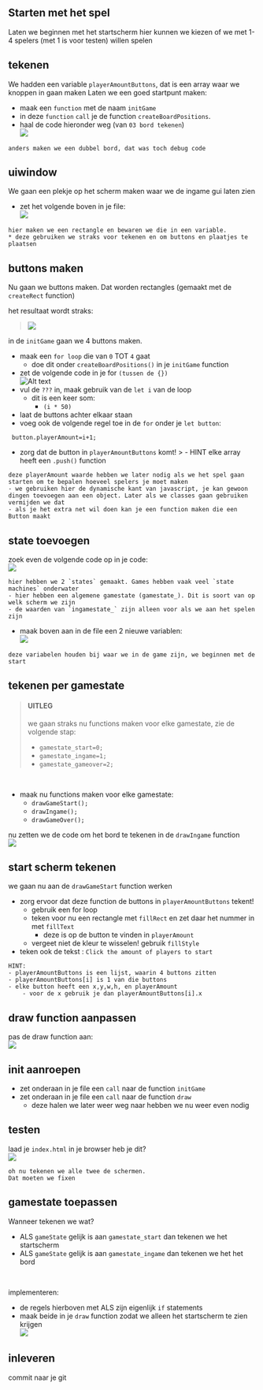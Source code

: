 ## Starten met het spel


Laten we beginnen met het startscherm
hier kunnen we kiezen of we met 1-4 spelers (met 1 is voor testen) willen spelen

## tekenen

We hadden een variable `playerAmountButtons`, dat is een array waar we knoppen in gaan maken
Laten we een goed startpunt maken:

- maak een `function` met de naam `initGame`
- in deze `function` `call` je de function `createBoardPositions`.
- haal de code hieronder weg (van `03 bord tekenen`)
</br>![](img/testdraw.PNG)

```
anders maken we een dubbel bord, dat was toch debug code
```

## uiwindow

We gaan een plekje op het scherm maken waar we de ingame gui laten zien

- zet het volgende boven in je file:
</br>![](img/uiwindow.PNG)

```
hier maken we een rectangle en bewaren we die in een variable.
* deze gebruiken we straks voor tekenen en om buttons en plaatjes te plaatsen
```

## buttons maken

Nu gaan we buttons maken. Dat worden rectangles (gemaakt met de `createRect` function)

het resultaat wordt straks:
> ![](img/buttonsresult.png)


in de `initGame` gaan we 4 buttons maken.
- maak een `for loop` die van `0` TOT `4` gaat
     - doe dit onder `createBoardPositions()` in je `initGame` function 
- zet de volgende code in je for `(tussen de {})`
   </br>![Alt text](img/buttonsmaken.PNG)
- vul de `???` in, maak gebruik van de `let i` van de loop
   - dit is een keer som:
      - `(i * 50)`
- laat de buttons achter elkaar staan
- voeg ook de volgende regel toe in de `for` onder je `let button`:
```
 button.playerAmount=i+1;
```
- zorg dat de button in `playerAmountButtons` komt!
       > - HINT elke array heeft een `.push()` function


```
deze playerAmount waarde hebben we later nodig als we het spel gaan starten om te bepalen hoeveel spelers je moet maken
- we gebruiken hier de dynamische kant van javascript, je kan gewoon dingen toevoegen aan een object. Later als we classes gaan gebruiken vermijden we dat
- als je het extra net wil doen kan je een function maken die een Button maakt
```

## state toevoegen

zoek even de volgende code op in je code:
</br>![](img/vastewaarden.PNG)

```
hier hebben we 2 `states` gemaakt. Games hebben vaak veel `state machines` onderwater
- hier hebben een algemene gamestate (gamestate_). Dit is soort van op welk scherm we zijn
- de waarden van `ingamestate_` zijn alleen voor als we aan het spelen zijn 
```

- maak boven aan in de file een 2 nieuwe variablen:
</br>![](img/gamestatevar.PNG)

```
deze variabelen houden bij waar we in de game zijn, we beginnen met de start
```

## tekenen per gamestate

> #### UITLEG
> we gaan straks nu functions maken voor elke gamestate, zie de volgende stap:
> - `gamestate_start=0;`
> - `gamestate_ingame=1;`
> - `gamestate_gameover=2;`

</br>

- maak nu functions maken voor elke gamestate:
    - `drawGameStart();`
    - `drawIngame();`
    - `drawGameOver();`

nu zetten we de code om het bord te tekenen in de `drawIngame` function
</br>![](img/drawingame.PNG)


## start scherm tekenen

we gaan nu aan de `drawGameStart` function werken

- zorg ervoor dat deze function de buttons in `playerAmountButtons` tekent!
    - gebruik een for loop
    - teken voor nu een rectangle met `fillRect` en zet daar het nummer in met `fillText`
        - deze is op de button te vinden in `playerAmount`
    - vergeet niet de kleur te wisselen! gebruik `fillStyle`
- teken ook de tekst : `Click the amount of players to start`

```
HINT:
- playerAmountButtons is een lijst, waarin 4 buttons zitten
- playerAmountButtons[i] is 1 van die buttons
- elke button heeft een x,y,w,h, en playerAmount
    - voor de x gebruik je dan playerAmountButtons[i].x
```

## draw function aanpassen

pas de draw function aan:
</br>![](img/drawall.PNG)

## init aanroepen

- zet onderaan in je file een `call` naar de function `initGame`
- zet onderaan in je file een `call` naar de function `draw`
    - deze halen we later weer weg naar hebben we nu weer even nodig


## testen

laad je `index.html` in je browser
heb je dit?
</br>![](img/starttussen.PNG)

```
oh nu tekenen we alle twee de schermen.
Dat moeten we fixen
```

## gamestate toepassen

Wanneer tekenen we wat?
- ALS `gameState` gelijk is aan  `gamestate_start` dan tekenen we het startscherm
- ALS `gameState` gelijk is aan  `gamestate_ingame` dan tekenen we het het bord

</br>

implementeren:
- de regels hierboven met ALS zijn eigenlijk `if` statements
- maak beide in je `draw` function zodat we alleen het startscherm te zien krijgen
</br>![](img/startcompleet.PNG)


## inleveren

commit naar je git
